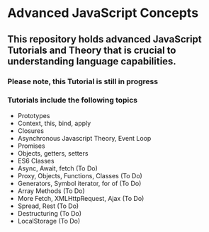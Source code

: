 # Advanced JavaScript Concepts

## This repository holds advanced JavaScript Tutorials and Theory that is crucial to understanding language capabilities.

### Please note, this Tutorial is still in progress

### Tutorials include the following topics

* Prototypes
* Context, this, bind, apply
* Closures
* Asynchronous Javascript Theory, Event Loop
* Promises
* Objects, getters, setters
* ES6 Classes
* Async, Await, fetch (To Do)
* Proxy, Objects, Functions, Classes (To Do)
* Generators, Symbol iterator, for of (To Do)
* Array Methods (To Do)
* More Fetch, XMLHttpRequest, Ajax (To Do)
* Spread, Rest (To Do)
* Destructuring (To Do)
* LocalStorage (To Do)

